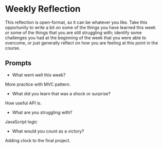 # Weekly Reflection
This reflection is open-format, so it can be whatever you like. Take this opportunity to write a bit on some of the things you have learned this week or some of the things that you are still struggling with; identify some challenges you had at the beginning of the week that you were able to overcome, or just generally reflect on how you are feeling at this point in the course.


## Prompts
- What went well this week?

More practice with MVC pattern.
- What did you learn that was a shock or surprise?

How useful API is.
- What are you struggling with?

JavaScript logic
- What would you count as a victory?

Adding clock to the final project.
